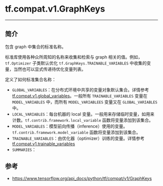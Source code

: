 # tf.compat.v1.GraphKeys

***

## 简介

包含 graph 中集合的标准名称。

标准库使用各种众所周知的名称来收集和检索与 graph 相关的值。例如，`tf.Optimizer` 子类默认优化 `tf.GraphKeys.TRAINABLE_VARIABLES` 中收集的变量，当然也可以显式传递待优化变量列表。

定义了如何标准集合名称：

- `GLOBAL_VARIABLES`：在分布式环境中共享的变量对象默认集合。详情参考 [tf.compat.v1.global_variables](https://www.tensorflow.org/api_docs/python/tf/compat/v1/global_variables)。一般所有 `TRAINABLE_VARIABLES` 变量在 `MODEL_VARIABLES` 中，而所有 `MODEL_VARIABLEES` 变量又在 `GLOBAL_VARIABLES` 中。
- `LOCAL_VARIABLES`：每台机器的 local 变量。一般用来存储临时变量，如用来计数。`tf.contrib.framework.local_variable` 函数将变量添加到该集合。
- `MODEL_VARIABLES`：模型前向传播（inference）使用的变量。`tf.contrib.framework.model_variable` 函数将变量添加到该集合。
- `TRAINABLE_VARIABLES`：由优化器（optimizer）训练的变量。详情参考 [tf.compat.v1.trainable_variables](https://www.tensorflow.org/api_docs/python/tf/compat/v1/trainable_variables)
- `SUMMARIES`：

## 参考

- https://www.tensorflow.org/api_docs/python/tf/compat/v1/GraphKeys
